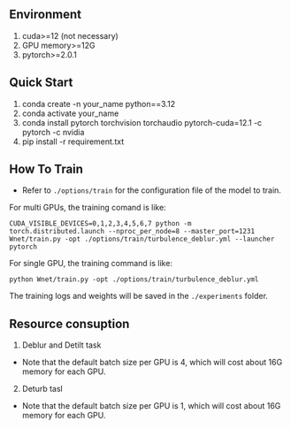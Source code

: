 ## Environment
1. cuda>=12 (not necessary)
2. GPU memory>=12G
3. pytorch>=2.0.1


## Quick Start
1. conda create -n your_name python==3.12
2. conda activate your_name
3. conda install pytorch torchvision torchaudio pytorch-cuda=12.1 -c pytorch -c nvidia
4. pip install -r requirement.txt

## How To Train
- Refer to `./options/train` for the configuration file of the model to train.
<!-- - Preparation of training data can refer to [this page](https://github.com/XPixelGroup/BasicSR/blob/master/docs/DatasetPreparation.md). ImageNet dataset can be downloaded at the [official website](https://image-net.org/challenges/LSVRC/2012/2012-downloads.php).
- The training command is like -->
For multi GPUs, the training comand is like:
```
CUDA_VISIBLE_DEVICES=0,1,2,3,4,5,6,7 python -m torch.distributed.launch --nproc_per_node=8 --master_port=1231 Wnet/train.py -opt ./options/train/turbulence_deblur.yml --launcher pytorch
```

For single GPU, the training command is like:
```
python Wnet/train.py -opt ./options/train/turbulence_deblur.yml
```

The training logs and weights will be saved in the `./experiments` folder.

## Resource consuption
1. Deblur and Detilt task
- Note that the default batch size per GPU is 4, which will cost about 16G memory for each GPU.
2. Deturb tasl
- Note that the default batch size per GPU is 1, which will cost about 16G memory for each GPU.